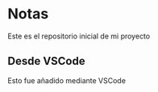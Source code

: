 # Notas
Este es el repositorio inicial de mi proyecto

## Desde VSCode
Esto fue añadido mediante VSCode
